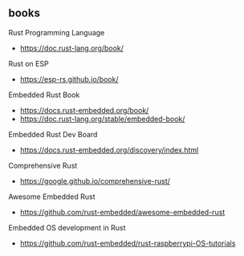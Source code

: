 ## books

Rust Programming Language
- https://doc.rust-lang.org/book/

Rust on ESP
- https://esp-rs.github.io/book/

Embedded Rust Book
- https://docs.rust-embedded.org/book/
- https://doc.rust-lang.org/stable/embedded-book/

Embedded Rust Dev Board
- https://docs.rust-embedded.org/discovery/index.html

Comprehensive Rust
- https://google.github.io/comprehensive-rust/

Awesome Embedded Rust
- https://github.com/rust-embedded/awesome-embedded-rust

Embedded OS development in Rust
- https://github.com/rust-embedded/rust-raspberrypi-OS-tutorials
